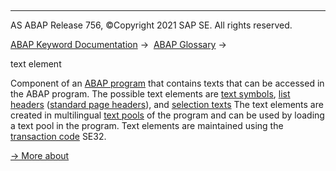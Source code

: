   

* * *

AS ABAP Release 756, ©Copyright 2021 SAP SE. All rights reserved.

[ABAP Keyword Documentation](javascript:call_link\('abenabap.htm'\)) →  [ABAP Glossary](javascript:call_link\('abenabap_glossary.htm'\)) → 

text element

Component of an [ABAP program](javascript:call_link\('abenabap_program_glosry.htm'\) "Glossary Entry") that contains texts that can be accessed in the ABAP program. The possible text elements are [text symbols](javascript:call_link\('abenselection_text_glosry.htm'\) "Glossary Entry"), [list headers](javascript:call_link\('abentext_symbol_glosry.htm'\) "Glossary Entry") ([standard page headers](javascript:call_link\('abenlist_header_glosry.htm'\) "Glossary Entry")), and [selection texts](javascript:call_link\('abenstandard_page_header_glosry.htm'\) "Glossary Entry") The text elements are created in multilingual [text pools](javascript:call_link\('abentext_pool_glosry.htm'\) "Glossary Entry") of the program and can be used by loading a text pool in the program. Text elements are maintained using the [transaction code](javascript:call_link\('abentransaction_code_glosry.htm'\) "Glossary Entry") SE32.

[→ More about](javascript:call_link\('abentext_pool.htm'\))